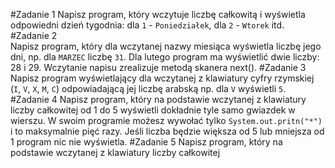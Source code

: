 #Zadanie 1
Napisz program, który wczytuje liczbę całkowitą i wyświetla odpowiedni dzień tygodnia: 
dla `1` - `Poniedziałek`, dla `2` - `Wtorek` itd.  
#Zadanie 2   
Napisz program, który dla wczytanej nazwy miesiąca wyświetla liczbę jego dni, np. dla `MARZEC` liczbę `31`. Dla
lutego program ma wyświetlić dwie liczby: 28 i 29. Wczytanie napisu zrealizuje metodą skanera next().
#Zadanie 3
Napisz program wyświetlający dla wczytanej z klawiatury cyfry rzymskiej (`I`, `V`, `X`, `M`, `C`) odpowiadającą jej 
liczbę arabską np. dla `V` wyświetli `5`.
#Zadanie 4
Napisz program, który na podstawie wczytanej z klawiatury liczby całkowitej od 1 do 5 wyświetli
dokładnie tyle samo gwiazdek w wierszu. W swoim programie możesz wywołać tylko `System.out.pritn("*")` i to maksymalnie pięć razy.
Jeśli liczba będzie większa od 5 lub mniejsza od 1 program nic nie wyświetla.
#Zadanie 5
Napisz program, który na podstawie wczytanej z klawiatury liczby całkowitej

